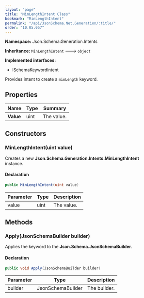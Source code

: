 ```yaml
---
layout: "page"
title: "MinLengthIntent Class"
bookmark: "MinLengthIntent"
permalink: "/api/JsonSchema.Net.Generation/:title/"
order: "10.05.057"
---
```

**Namespace:** Json.Schema.Generation.Intents

**Inheritance:**
`MinLengthIntent`
 🡒 
`object`

**Implemented interfaces:**

- ISchemaKeywordIntent

Provides intent to create a `minLength` keyword.

## Properties

| Name | Type | Summary |
|---|---|---|
| **Value** | uint | The value. |

## Constructors

### MinLengthIntent(uint value)

Creates a new **Json.Schema.Generation.Intents.MinLengthIntent** instance.

#### Declaration

```c#
public MinLengthIntent(uint value)
```

| Parameter | Type | Description |
|---|---|---|
| value | uint | The value. |


## Methods

### Apply(JsonSchemaBuilder builder)

Applies the keyword to the **Json.Schema.JsonSchemaBuilder**.

#### Declaration

```c#
public void Apply(JsonSchemaBuilder builder)
```

| Parameter | Type | Description |
|---|---|---|
| builder | JsonSchemaBuilder | The builder. |


